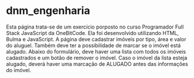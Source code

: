 # dnm_engenharia
Esta página trata-se de um exercício porposto no curso Programador Full Stack JavaScript da OneBitCode.
Ela foi desenvolvido utilizando HTML, Bulma e JavaScript.
A página deve cadastrar imóveis por tipo, área e valor do aluguel. Também deve ter a possibilidade de marcar se o imóvel está alugado.
Abaixo do formulário, deve haver uma lista com todos os imóveis cadastrados e um botão de remover o imóvel.
Caso o imóvel da lista esteja alugado, deverá haver uma marcação de ALUGADO antes das informações do imóvel.
